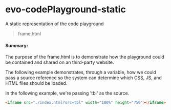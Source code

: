 # evo-codePlayground-static
A static representation of the code playground

> frame.html

#### Summary:
The purpose of the frame.html is to demonstrate how the playground could be contained and shared on an third-party website.

The following example demonstrates, through a variable, how we could pass a source reference so the system can determine which CSS, JS, and HTML files should be loaded.

In the following example, we're passing 'tbl' as the source.

```html
<iframe src="./index.html?src=tbl" width="100%" height="750"></iframe>
```
